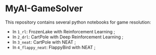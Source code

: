 # MyAI-GameSolver

This repository contains several python notebooks for game resolution:
- In `1_rl`: FrozenLake with Reinforcement Learning ;
- In `2_drl`: CartPole with Deep Reinforcement Learning ;
- In `3_neat`: CartPole with NEAT ;
- In `4_flappy_neat`: FlappyBird with NEAT ;